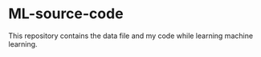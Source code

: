 # ML-source-code
This repository contains the data file and my code while learning machine learning.
